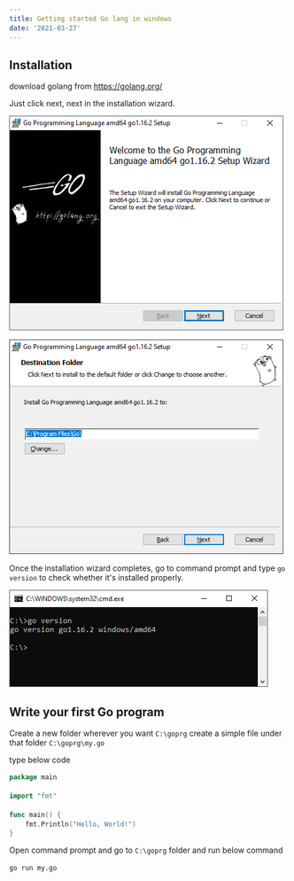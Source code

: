 ```yaml
---
title: Getting started Go lang in windows
date: '2021-03-27'
---
```


## Installation

download golang from https://golang.org/

Just click next, next in the installation wizard.

![](setupwizard01.png)

![](setupwizard02.png)

Once the installation wizard completes, go to command prompt and type `go version` to check whether it's installed properly.

![](go%20version%20in%20command%20prompt.png)

## Write your first Go program

Create a new folder wherever you want `C:\goprg`
create a simple file under that folder `C:\goprg\my.go`

type below code

```go
package main

import "fmt"

func main() {
    fmt.Println("Hello, World!")
}
```

Open command prompt and go to `C:\goprg` folder and run below command

`go run my.go`
